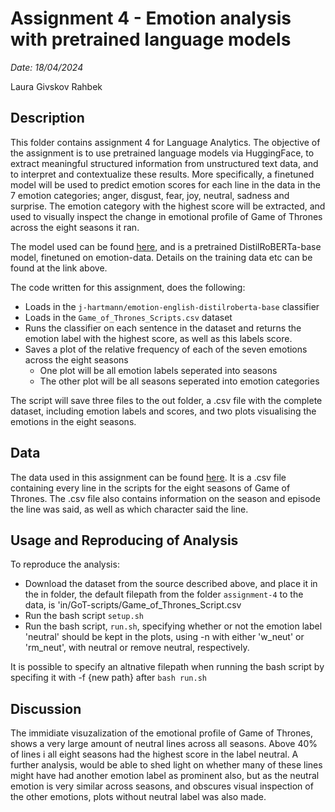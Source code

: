 # Assignment 4 - Emotion analysis with pretrained language models

*Date: 18/04/2024*

Laura Givskov Rahbek 

## Description 

This folder contains assignment 4 for Language Analytics. The objective of the assignment is to use pretrained language models via HuggingFace, to extract meaningful structured information from unstructured text data, and to interpret and contextualize these results. More specifically, a finetuned model will be used to predict emotion scores for each line in the data in the 7 emotion categories; anger, disgust, fear, joy, neutral, sadness and surprise. The emotion category with the highest score will be extracted, and used to visually inspect the change in emotional profile of Game of Thrones across the eight seasons it ran. 

The model used can be found [here](https://huggingface.co/j-hartmann/emotion-english-distilroberta-base), and is a pretrained DistilRoBERTa-base model, finetuned on emotion-data. Details on the training data etc can be found at the link above. 

The code written for this assignment, does the following: 
- Loads in the ```j-hartmann/emotion-english-distilroberta-base``` classifier 
- Loads in the ```Game_of_Thrones_Scripts.csv``` dataset
- Runs the classifier on each sentence in the dataset and returns the emotion label with the highest score, as well as this labels score. 
- Saves a plot of the relative frequency of each of the seven emotions across the eight seasons 
    - One plot will be all emotion labels seperated into seasons 
    - The other plot will be all seasons seperated into emotion categories 

The script will save three files to the out folder, a .csv file with the complete dataset, including emotion labels and scores, and two plots visualising the emotions in the eight seasons. 

## Data 

The data used in this assignment can be found [here](https://www.kaggle.com/datasets/albenft/game-of-thrones-script-all-seasons?select=Game_of_Thrones_Script.csv). It is a .csv file containing every line in the scripts for the eight seasons of Game of Thrones. The .csv file also contains information on the season and episode the line was said, as well as which character said the line. 

## Usage and Reproducing of Analysis 

To reproduce the analysis: 
- Download the dataset from the source described above, and place it in the in folder, the default filepath from the folder ```assignment-4``` to the data, is 'in/GoT-scripts/Game_of_Thrones_Script.csv
- Run the bash script ```setup.sh```
- Run the bash script, ```run.sh```, specifying whether or not the emotion label 'neutral' should be kept in the plots, using -n with either 'w_neut' or 'rm_neut', with neutral or remove neutral, respectively. 

It is possible to specify an altnative filepath when running the bash script by specifing it with -f {new path} after ```bash run.sh```

## Discussion

The immidiate visuzalization of the emotional profile of Game of Thrones, shows a very large amount of neutral lines across all seasons. Above 40% of lines i all eight seasons had the highest score in the label neutral. A further analysis, would be able to shed light on whether many of these lines might have had another emotion label as prominent also, but as the neutral emotion is very similar across seasons, and obscures visual inspection of the other emotions, plots without neutral label was also made. 





